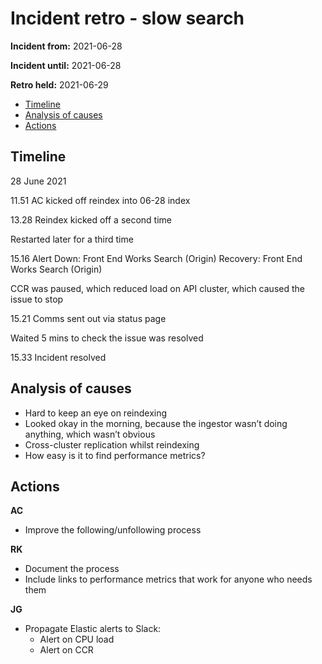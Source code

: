 # Incident retro - slow search 

**Incident from:** 2021-06-28

**Incident until:** 2021-06-28

**Retro held:** 2021-06-29

- [Timeline](#timeline)
- [Analysis of causes](#analysis-of-causes)
- [Actions](#actions)

## Timeline

28 June 2021

11.51 AC kicked off reindex into 06-28 index

13.28 Reindex kicked off a second time

Restarted later for a third time

15.16 Alert Down: Front End Works Search (Origin)
Recovery: Front End Works Search (Origin)

CCR was paused, which reduced load on API cluster, which caused the issue to stop

15.21 Comms sent out via status page

Waited 5 mins to check the issue was resolved

15.33 Incident resolved

## Analysis of causes

- Hard to keep an eye on reindexing
- Looked okay in the morning, because the ingestor wasn’t doing anything, which wasn’t obvious
- Cross-cluster replication whilst reindexing
- How easy is it to find performance metrics?

## Actions

**AC**
- Improve the following/unfollowing process

**RK**
- Document the process 
- Include links to performance metrics that work for anyone who needs them

**JG**
- Propagate Elastic alerts to Slack:
    - Alert on CPU load
    - Alert on CCR




